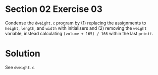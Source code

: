 # Section 02 Exercise 03

Condense the `dweight.c` program by (1) replacing the assignments to `height`, `length`, and `width` with initialisers and (2) removing the `weight` variable, instead calculating `(volume + 165) / 166` within the last `printf`.


# Solution

See `dweight.c`.
